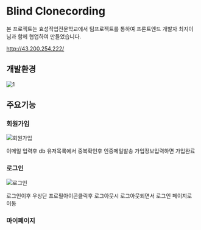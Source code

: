 # Blind Clonecording

본 프로젝트는 효성직업전문학교에서 팀프로젝트를 통하여 프론트엔드 개발자 최지이님과 함께 협업하여 만들었습니다.

<http://43.200.254.222/>

## 개발환경

![1](https://user-images.githubusercontent.com/122003112/227197490-e3b64324-6b13-44a4-826b-4a570ae36b68.png)

## 주요기능

### 회원가입

![회원가입](https://user-images.githubusercontent.com/122003112/228136861-5f2ea562-e9ef-4fd3-859b-35fd8e4773f1.gif)

이메일 입력후 db 유저목록에서 중복확인후 인증메일발송 가입정보입력하면 가입완료

### 로그인

![로그인](https://user-images.githubusercontent.com/122003112/228141433-8509ccfb-a51d-4981-8acf-7675ce92f2f7.gif)

로그인이후 우상단 프로필아이콘클릭후 로그아웃시 로그아웃되면서 로그인 페이지로 이동

### 마이페이지

